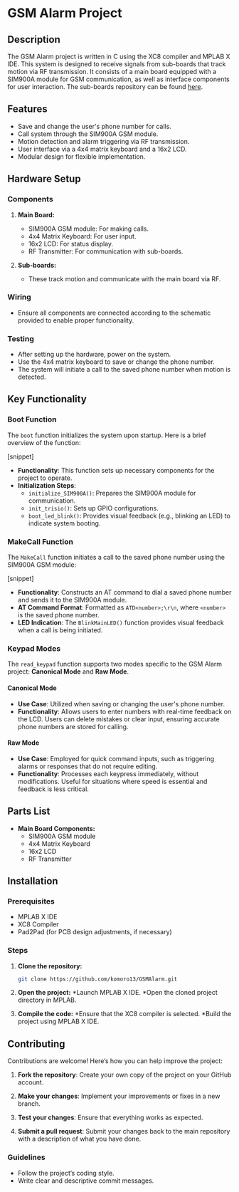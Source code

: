 # GSM Alarm Project

## Description

The GSM Alarm project is written in C using the XC8 compiler and MPLAB X IDE. This system is designed to receive signals from sub-boards that track motion via RF transmission. It consists of a main board equipped with a SIM900A module for GSM communication, as well as interface components for user interaction. The sub-boards repository can be found [here](https://github.com/komoro13/ProximitySensor).

## Features

- Save and change the user's phone number for calls.
- Call system through the SIM900A GSM module.
- Motion detection and alarm triggering via RF transmission.
- User interface via a 4x4 matrix keyboard and a 16x2 LCD.
- Modular design for flexible implementation.

## Hardware Setup

### Components

1. **Main Board:**
   - SIM900A GSM module: For making calls.
   - 4x4 Matrix Keyboard: For user input.
   - 16x2 LCD: For status display.
   - RF Transmitter: For communication with sub-boards.

2. **Sub-boards:**
   - These track motion and communicate with the main board via RF.

### Wiring

- Ensure all components are connected according to the schematic provided to enable proper functionality.

### Testing

- After setting up the hardware, power on the system.
- Use the 4x4 matrix keyboard to save or change the phone number.
- The system will initiate a call to the saved phone number when motion is detected.

## Key Functionality

### Boot Function

The `boot` function initializes the system upon startup. Here is a brief overview of the function:

[snippet]

- **Functionality**: This function sets up necessary components for the project to operate.
- **Initialization Steps**:
  - `initialize_SIM900A()`: Prepares the SIM900A module for communication.
  - `init_trisio()`: Sets up GPIO configurations.
  - `boot_led_blink()`: Provides visual feedback (e.g., blinking an LED) to indicate system booting.

### MakeCall Function

The `MakeCall` function initiates a call to the saved phone number using the SIM900A GSM module:

[snippet]

- **Functionality**: Constructs an AT command to dial a saved phone number and sends it to the SIM900A module.
- **AT Command Format**: Formatted as `ATD<number>;\r\n`, where `<number>` is the saved phone number.
- **LED Indication**: The `BlinkMainLED()` function provides visual feedback when a call is being initiated.

### Keypad Modes

The `read_keypad` function supports two modes specific to the GSM Alarm project: **Canonical Mode** and **Raw Mode**.

#### Canonical Mode
- **Use Case**: Utilized when saving or changing the user's phone number.
- **Functionality**: Allows users to enter numbers with real-time feedback on the LCD. Users can delete mistakes or clear input, ensuring accurate phone numbers are stored for calling.

#### Raw Mode
- **Use Case**: Employed for quick command inputs, such as triggering alarms or responses that do not require editing.
- **Functionality**: Processes each keypress immediately, without modifications. Useful for situations where speed is essential and feedback is less critical.

## Parts List

- **Main Board Components:**
  - SIM900A GSM module
  - 4x4 Matrix Keyboard
  - 16x2 LCD
  - RF Transmitter

## Installation

### Prerequisites

- MPLAB X IDE
- XC8 Compiler
- Pad2Pad (for PCB design adjustments, if necessary)

### Steps

1. **Clone the repository:**
   ```bash
   git clone https://github.com/komoro13/GSMAlarm.git

2. **Open the project:**
*Launch MPLAB X IDE.
*Open the cloned project directory in MPLAB.

3. **Compile the code:**
*Ensure that the XC8 compiler is selected.
*Build the project using MPLAB X IDE.

## Contributing

Contributions are welcome! Here’s how you can help improve the project:

1. **Fork the repository**: Create your own copy of the project on your GitHub account.

2. **Make your changes**: Implement your improvements or fixes in a new branch.

3. **Test your changes**: Ensure that everything works as expected.

4. **Submit a pull request**: Submit your changes back to the main repository with a description of what you have done.

### Guidelines

- Follow the project’s coding style.
- Write clear and descriptive commit messages.
